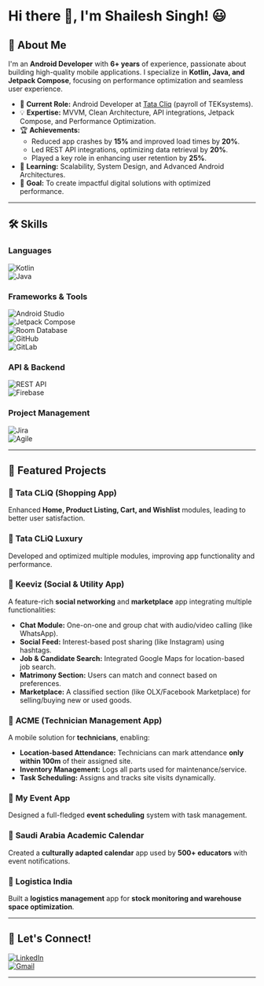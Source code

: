# Hi there 👋, I'm Shailesh Singh! 😃

## 🚀 About Me  
I'm an **Android Developer** with **6+ years** of experience, passionate about building high-quality mobile applications. I specialize in **Kotlin, Java, and Jetpack Compose**, focusing on performance optimization and seamless user experience.  

- 🔭 **Current Role:** Android Developer at [Tata Cliq](https://www.tatacliq.com/) (payroll of TEKsystems).  
- 💡 **Expertise:** MVVM, Clean Architecture, API integrations, Jetpack Compose, and Performance Optimization.  
- 🏆 **Achievements:**  
  - Reduced app crashes by **15%** and improved load times by **20%**.  
  - Led REST API integrations, optimizing data retrieval by **20%**.  
  - Played a key role in enhancing user retention by **25%**.  
- 🌱 **Learning:** Scalability, System Design, and Advanced Android Architectures.  
- 🎯 **Goal:** To create impactful digital solutions with optimized performance.  

---

## 🛠️ Skills  

### Languages  
![Kotlin](https://img.shields.io/badge/kotlin-%237F52FF.svg?style=for-the-badge&logo=kotlin&logoColor=white)  
![Java](https://img.shields.io/badge/java-%23ED8B00.svg?style=for-the-badge&logo=openjdk&logoColor=white)  

### Frameworks & Tools  
![Android Studio](https://img.shields.io/badge/android%20studio-346ac1?style=for-the-badge&logo=android%20studio&logoColor=white)  
![Jetpack Compose](https://img.shields.io/badge/jetpack%20compose-009688?style=for-the-badge&logo=android&logoColor=white)  
![Room Database](https://img.shields.io/badge/room%20database-FFD700?style=for-the-badge&logo=sqlite&logoColor=black)  
![GitHub](https://img.shields.io/badge/github-181717.svg?style=for-the-badge&logo=github&logoColor=white)  
![GitLab](https://img.shields.io/badge/gitlab-FC6D26.svg?style=for-the-badge&logo=gitlab&logoColor=white)  

### API & Backend  
![REST API](https://img.shields.io/badge/REST%20API-005571?style=for-the-badge&logo=api&logoColor=white)  
![Firebase](https://img.shields.io/badge/firebase-a08021?style=for-the-badge&logo=firebase&logoColor=ffcd34)  

### Project Management  
![Jira](https://img.shields.io/badge/jira-%230A0FFF.svg?style=for-the-badge&logo=jira&logoColor=white)  
![Agile](https://img.shields.io/badge/Agile%20Development-0052CC?style=for-the-badge)  

---

## 📱 Featured Projects  

### 🔹 **Tata CLiQ (Shopping App)**
Enhanced **Home, Product Listing, Cart, and Wishlist** modules, leading to better user satisfaction.  

### 🔹 **Tata CLiQ Luxury**
Developed and optimized multiple modules, improving app functionality and performance.  

### 🔹 **Keeviz (Social & Utility App)**
A feature-rich **social networking** and **marketplace** app integrating multiple functionalities:
- **Chat Module:** One-on-one and group chat with audio/video calling (like WhatsApp).  
- **Social Feed:** Interest-based post sharing (like Instagram) using hashtags.  
- **Job & Candidate Search:** Integrated Google Maps for location-based job search.  
- **Matrimony Section:** Users can match and connect based on preferences.  
- **Marketplace:** A classified section (like OLX/Facebook Marketplace) for selling/buying new or used goods.  

### 🔹 **ACME (Technician Management App)**
A mobile solution for **technicians**, enabling:
- **Location-based Attendance:** Technicians can mark attendance **only within 100m** of their assigned site.  
- **Inventory Management:** Logs all parts used for maintenance/service.  
- **Task Scheduling:** Assigns and tracks site visits dynamically.  

### 🔹 **My Event App**
Designed a full-fledged **event scheduling** system with task management.  

### 🔹 **Saudi Arabia Academic Calendar**
Created a **culturally adapted calendar** app used by **500+ educators** with event notifications.  

### 🔹 **Logistica India**
Built a **logistics management** app for **stock monitoring and warehouse space optimization**.  

---

## 🤝 Let's Connect!  

[![LinkedIn](https://img.shields.io/badge/linkedin-%230077B5.svg?&style=for-the-badge&logo=linkedin&logoColor=white)](https://www.linkedin.com/in/shailesh-singh-8a5108124/)  
[![Gmail](https://img.shields.io/badge/gmail-%23EE0000.svg?&style=for-the-badge&logo=gmail&logoColor=white)](mailto:shailesh2771993@gmail.com)  

---
